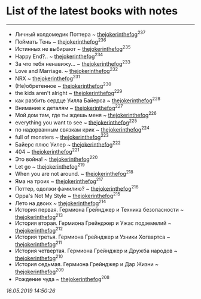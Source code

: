 # List of the latest books with notes
---

* Личный колдомедик Поттера ~ [thejokerinthefog](users/317/317244423-vkontakte)<sup>237</sup>
* Поймать Тень ~ [thejokerinthefog](users/317/317244423-vkontakte)<sup>236</sup>
* Истинных не выбирают ~ [thejokerinthefog](users/317/317244423-vkontakte)<sup>235</sup>
* Happy End?.. ~ [thejokerinthefog](users/317/317244423-vkontakte)<sup>234</sup>
* За что тебя ненавижу... ~ [thejokerinthefog](users/317/317244423-vkontakte)<sup>233</sup>
* Love and Marriage. ~ [thejokerinthefog](users/317/317244423-vkontakte)<sup>232</sup>
* NRX ~ [thejokerinthefog](users/317/317244423-vkontakte)<sup>231</sup>
* (Не)обретенное ~ [thejokerinthefog](users/317/317244423-vkontakte)<sup>230</sup>
* the kids aren't alright ~ [thejokerinthefog](users/317/317244423-vkontakte)<sup>229</sup>
* как разбить сердце Уилла Байерса ~ [thejokerinthefog](users/317/317244423-vkontakte)<sup>228</sup>
* Внимание к деталям ~ [thejokerinthefog](users/317/317244423-vkontakte)<sup>227</sup>
* Мой дом там, где ты ждешь меня ~ [thejokerinthefog](users/317/317244423-vkontakte)<sup>226</sup>
* everything you want to see ~ [thejokerinthefog](users/317/317244423-vkontakte)<sup>225</sup>
* по надорванным связкам крик ~ [thejokerinthefog](users/317/317244423-vkontakte)<sup>224</sup>
* full of monsters ~ [thejokerinthefog](users/317/317244423-vkontakte)<sup>223</sup>
* Байерс плюс Уилер ~ [thejokerinthefog](users/317/317244423-vkontakte)<sup>222</sup>
* 404 ~ [thejokerinthefog](users/317/317244423-vkontakte)<sup>221</sup>
* Это война! ~ [thejokerinthefog](users/317/317244423-vkontakte)<sup>220</sup>
* Let go ~ [thejokerinthefog](users/317/317244423-vkontakte)<sup>219</sup>
* When you are not around. ~ [thejokerinthefog](users/317/317244423-vkontakte)<sup>218</sup>
* Яма на троих ~ [thejokerinthefog](users/317/317244423-vkontakte)<sup>217</sup>
* Поттер, одолжи фамилию? ~ [thejokerinthefog](users/317/317244423-vkontakte)<sup>216</sup>
* Oppa's Not My Style ~ [thejokerinthefog](users/317/317244423-vkontakte)<sup>215</sup>
* Лето на двоих ~ [thejokerinthefog](users/317/317244423-vkontakte)<sup>214</sup>
* История первая. Гермиона Грейнджер и Техника безопасности ~ [thejokerinthefog](users/317/317244423-vkontakte)<sup>213</sup>
* История вторая. Гермиона Грейнджер и Ужас подземелий ~ [thejokerinthefog](users/317/317244423-vkontakte)<sup>212</sup>
* История третья. Гермиона Грейнджер и Узники Хогвартса ~ [thejokerinthefog](users/317/317244423-vkontakte)<sup>211</sup>
* История четвертая. Гермиона Грейнджер и Дружба народов ~ [thejokerinthefog](users/317/317244423-vkontakte)<sup>210</sup>
* История седьмая. Гермиона Грейнджер и Дар Жизни ~ [thejokerinthefog](users/317/317244423-vkontakte)<sup>209</sup>
* Рождение чуда ~ [thejokerinthefog](users/317/317244423-vkontakte)<sup>208</sup>


_16.05.2019 14:50:26_

